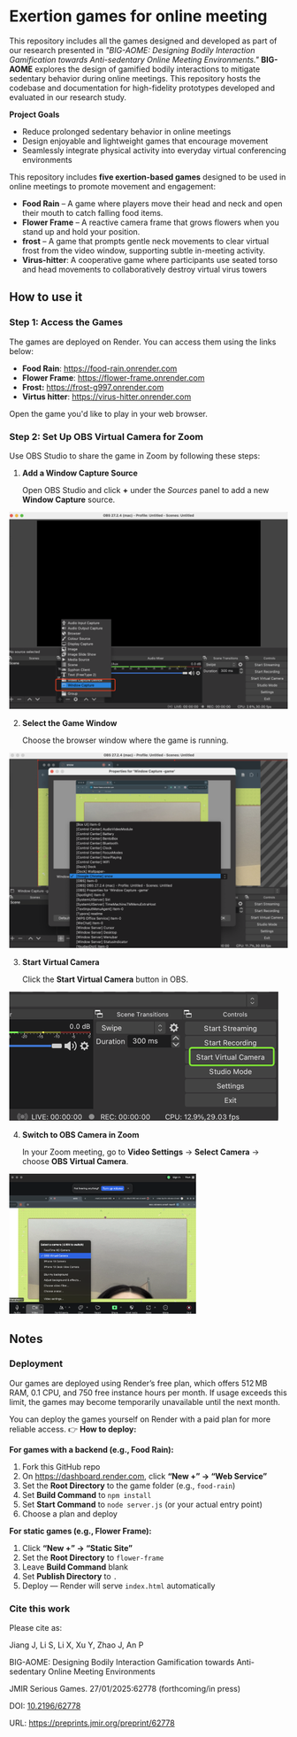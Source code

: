 # Exertion games for online meeting 

This repository includes all the games designed and developed as part of our research presented in *"BIG-AOME: Designing Bodily Interaction Gamification towards Anti-sedentary Online Meeting Environments."* **BIG-AOME** explores the design of gamified bodily interactions to mitigate sedentary behavior during online meetings. This repository hosts the codebase and documentation for high-fidelity prototypes developed and evaluated in our research study.

**Project Goals**

- Reduce prolonged sedentary behavior in online meetings
- Design enjoyable and lightweight games that encourage movement
- Seamlessly integrate physical activity into everyday virtual conferencing environments

This repository includes **five exertion-based games** designed to be used in online meetings to promote movement and engagement:

- **Food Rain** – A game where players move their head and neck and open their mouth to catch falling food items.
- **Flower Frame** – A reactive camera frame that grows flowers when you stand up and hold your position.
- **frost** – A game that prompts gentle neck movements to clear virtual frost from the video window, supporting subtle in-meeting activity.
- **Virus-hitter**:  A cooperative game where participants use seated torso and head movements to collaboratively destroy virtual virus towers

## How to use it

### **Step 1: Access the Games**

The games are deployed on Render. You can access them using the links below:

- **Food Rain**: https://food-rain.onrender.com
- **Flower Frame**: https://flower-frame.onrender.com
- **Frost:** https://frost-g997.onrender.com
- **Virtus hitter**: https://virus-hitter.onrender.com

Open the game you'd like to play in your web browser.

###  Step 2: Set Up OBS Virtual Camera for Zoom

Use OBS Studio to share the game in Zoom by following these steps:

1. **Add a Window Capture Source**

   Open OBS Studio and click **+** under the *Sources* panel to add a new **Window Capture** source.

![image-20250325151943627](image-20250325151943627.png)

2. **Select the Game Window**

   Choose the browser window where the game is running.

<img src="image-20250325152432184.png" alt="image-20250325152432184" style="zoom:50%;" />

3. **Start Virtual Camera**

   Click the **Start Virtual Camera** button in OBS.

<img src="image-20250325153052499.png" alt="image-20250325153052499" style="zoom:50%;" />

4. **Switch to OBS Camera in Zoom**

   In your Zoom meeting, go to **Video Settings** → **Select Camera** → choose **OBS Virtual Camera**.

<img src="image-20250325154555417.png" alt="image-20250325154555417" style="zoom: 33%;" />



## Notes

### Deployment 

Our games are deployed using Render’s free plan, which offers 512 MB RAM, 0.1 CPU, and 750 free instance hours per month.  If usage exceeds this limit, the games may become temporarily unavailable until the next month.

You can deploy the games yourself on Render with a paid plan for more reliable access.
 👉 **How to deploy:**

**For games with a backend (e.g., Food Rain):**

1. Fork this GitHub repo
2. On https://dashboard.render.com, click **“New +” → “Web Service”**
3. Set the **Root Directory** to the game folder (e.g., `food-rain`)
4. Set **Build Command** to `npm install`
5. Set **Start Command** to `node server.js` (or your actual entry point)
6. Choose a plan and deploy

**For static games (e.g., Flower Frame):**

1. Click **“New +” → “Static Site”**
2. Set the **Root Directory** to `flower-frame`
3. Leave **Build Command** blank
4. Set **Publish Directory** to `.`
5. Deploy — Render will serve `index.html` automatically

### Cite this work

Please cite as:

Jiang J, Li S, Li X, Xu Y, Zhao J, An P

BIG-AOME: Designing Bodily Interaction Gamification towards Anti-sedentary Online Meeting Environments

JMIR Serious Games. 27/01/2025:62778 (forthcoming/in press)

DOI: [10.2196/62778](https://doi.org/10.2196/62778)

URL: https://preprints.jmir.org/preprint/62778

